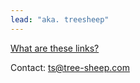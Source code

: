 ```yaml
---
lead: "aka. treesheep"
---
```


[What are these links?](https://tree-sheep.com/posts/1/)

Contact: [ts@tree-sheep.com](mailto:ts@tree-sheep.com)
